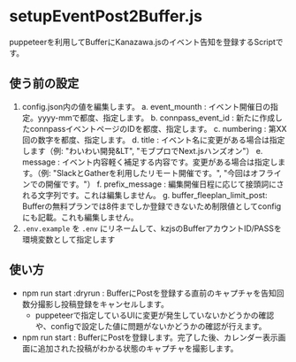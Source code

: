# setupEventPost2Buffer.js

puppeteerを利用してBufferにKanazawa.jsのイベント告知を登録するScriptです。

## 使う前の設定

1. config.json内の値を編集します。
  a. event_mounth : イベント開催日の指定。yyyy-mmで都度、指定します。
  b. connpass_event_id : 新たに作成したconnpassイベントページのIDを都度、指定します。
  c. numbering : 第XX回の数字を都度、指定します。
  d. title : イベント名に変更がある場合は指定します（例: "わいわい開発&LT", "モブプロでNext.jsハンズオン"）
  e. message : イベント内容軽く補足する内容です。変更がある場合は指定します。（例: "SlackとGatherを利用したリモート開催です。", "今回はオフラインでの開催です。"）
  f. prefix_message : 編集開催日程に応じて接頭詞にされる文字列です。これは編集しません。
  g.  buffer_fleeplan_limit_post: Bufferの無料プランでは8件までしか登録できないため制限値としてconfigにも記載。これも編集しません。
2. `.env.example` を `.env` にリネームして、kzjsのBufferアカウントID/PASSを環境変数として指定します

## 使い方

- npm run start :dryrun : BufferにPostを登録する直前のキャプチャを告知回数分撮影し投稿登録をキャンセルします。
  - puppeteerで指定しているUIに変更が発生していないかどうかの確認や、configで設定した値に問題がないかどうかの確認が行えます。
- npm run start : BufferにPostを登録します。完了した後、カレンダー表示画面に追加された投稿がわかる状態のキャプチャを撮影します。
